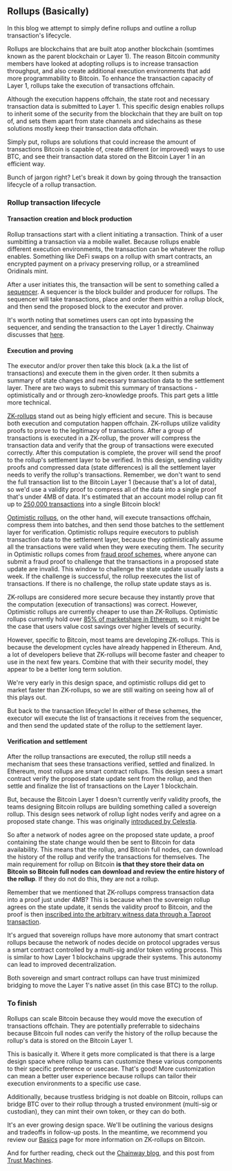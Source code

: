 ## Rollups (Basically)

In this blog we attempt to simply define rollups and outline a rollup transaction's lifecycle.

Rollups are blockchains that are built atop another blockchain (somtimes known as the parent blockchain or Layer 1). The reason Bitcoin community members have looked at adopting rollups is to increase transaction throughput, and also create additional execution environments that add more programmability to Bitcoin. To enhance the transaction capacity of Layer 1, rollups take the execution of transactions offchain.

Although the execution happens offchain, the state root and necessary transaction data is submitted to Layer 1. This specific design enables rollups to inherit some of the security from the blockchain that they are built on top of, and sets them apart from state channels and sidechains as these solutions mostly keep their transaction data offchain.

Simply put, rollups are solutions that could increase the amount of transactions Bitcoin is capable of, create different (or improved) ways to use BTC, and see their transaction data stored on the Bitcoin Layer 1 in an efficient way.

Bunch of jargon right? Let's break it down by going through the transaction lifecycle of a rollup transaction.

### Rollup transaction lifecycle

#### Transaction creation and block production

Rollup transactions start with a client initiating a transaction. Think of a user sumbitting a transaction via a mobile wallet. Because rollups enable different execution environments, the transaction can be whatever the rollup enables. Something like DeFi swaps on a rollup with smart contracts, an encrypted payment on a privacy preserving rollup, or a streamlined Oridinals mint. 

After a user initiates this, the transaction will be sent to something called a [sequencer](https://hackmd.io/@EspressoSystems/EspressoSequencer#A-Rollups-Overview). A sequencer is the block builder and producer for rollups. The sequencer will take transactions, place and order them within a rollup block, and then send the proposed block to the executor and prover.

It's worth noting that sometimes users can opt into bypassing the sequencer, and sending the transaction to the Layer 1 directly. Chainway discusses that [here](https://medium.com/@chainway_xyz/a-sovereign-zk-rollup-on-bitcoin-full-bitcoin-security-without-a-soft-fork-ca0389a0b658).

#### Execution and proving

The executor and/or prover then take this block (a.k.a the list of transactions) and execute them in the given order. It then submits a summary of state changes and necessary transaction data to the settlement layer. There are two ways to submit this summary of transactions - optimistically and or through zero-knowledge proofs. This part gets a little more technical.

[ZK-rollups](https://ethereum.org/en/developers/docs/scaling/zk-rollups/) stand out as being higly efficient and secure. This is because both execution and computation happen offchain. ZK-rollups utilize validity proofs to prove to the legitimacy of transactions. After a group of transactions is executed in a ZK-rollup, the prover will compress the transaction data and verify that the group of transactions were executed correctly. After this computation is complete, the prover will send the proof to the rollup's settlement layer to be verified. In this design, sending validity proofs and compressed data (state differences) is all the settlement layer needs to verify the rollup's transactions. Remember, we don't want to send the full transaction list to the Bitcoin Layer 1 (because that's a lot of data), so we'd use a validity proof to compress all of the data into a single proof that's under 4MB of data. It's estimated that an account model rollup can fit up to [250,000 transactions](https://bitcoinrollups.org/#section-4-scaling-improvements) into a single Bitcoin block!

[Optimistic rollups](https://ethereum.org/en/developers/docs/scaling/optimistic-rollups/), on the other hand, will execute transactions offchain, compress them into batches, and then send those batches to the settlement layer for verification. Optimistic rollups require executors to publish transaction data to the settlement layer, because they optimistically assume all the transactions were valid when they were executing them. The security in Optimistic rollups comes from [fraud proof schemes](https://ethereum.org/en/glossary/#fraud-proof), where anyone can submit a fraud proof to challenge that the transactions in a proposed state update are invalid. This window to challenge the state update usually lasts a week. If the challenge is successful, the rollup reexecutes the list of transactions. If there is no challenge, the rollup state update stays as is.

ZK-rollups are considered more secure because they instantly prove that the computation (execution of transactions) was correct. However, Optimistic rollups are currently cheaper to use than ZK-Rollups. Optimistic rollups currently hold over [85% of marketshare in Ethereum](https://l2beat.com/scaling/summary), so it might be the case that users value cost savings over higher levels of security.

However, specific to Bitcoin, most teams are developing ZK-rollups. This is because the development cycles have already happened in Ethereum. And, a lot of developers believe that ZK-rollups will become faster and cheaper to use in the next few years. Combine that with their security model, they appear to be a better long term solution.

We're very early in this design space, and optimistic rollups did get to market faster than ZK-rollups, so we are still waiting on seeing how all of this plays out.

But back to the transaction lifecycle! In either of these schemes, the executor will execute the list of transactions it receives from the sequencer, and then send the updated state of the rollup to the settlement layer.

#### Verification and settlement

After the rollup transactions are executed, the rollup still needs a mechanism that sees these transactions verified, settled and finalized. In Ethereum, most rollups are smart contract rollups. This design sees a smart contract verify the proposed state update sent from the rollup, and then settle and finalize the list of transactions on the Layer 1 blockchain.

But, because the Bitcoin Layer 1 doesn't currently verify validity proofs, the teams designing Bitcoin rollups are building something called a sovereign rollup. This design sees network of rollup light nodes verify and agree on a proposed state change. This was originally [introduced by Celestia](https://celestia.org/learn/sovereign-rollups/an-introduction/).

So after a network of nodes agree on the proposed state update, a proof containing the state change would then be sent to Bitcoin for data availability. This means that the rollup, and Bitcoin full nodes, can download the history of the rollup and verify the transactions for themselves. The main requirement for rollup on Bitcoin **is that they store their data on Bitcoin so Bitcoin full nodes can download and review the entire history of the rollup**. If they do not do this, they are not a rollup.

Remember that we mentioned that ZK-rollups compress transaction data into a proof just under 4MB? This is because when the sovereign rollup agrees on the state update, it sends the validity proof to Bitcoin, and the proof is then [inscribed into the arbitrary witness data through a Taproot transaction](https://trustmachines.co/glossary/inscriptions/). 

It's argued that sovereign rollups have more autonomy that smart contract rollups because the network of nodes decide on protocol upgrades versus a smart contract controlled by a multi-sig and/or token voting process. This is similar to how Layer 1 blockchains upgrade their systems. This autonomy can lead to improved decentralization.

Both sovereign and smart contract rollups can have trust minimized bridging to move the Layer 1's native asset (in this case BTC) to the rollup.

### To finish

Rollups can scale Bitcoin because they would move the execution of transactions offchain. They are potentially preferrable to sidechains because Bitcoin full nodes can verify the history of the rollup because the rollup's data is stored on the Bitcoin Layer 1. 

This is basically it. Where it gets more complicated is that there is a large design space where rollup teams can customize these various components to their specific preference or usecase. That's good! More customization can mean a better user experience because rollups can tailor their execution environments to a specific use case.

Additionally, because trustless bridging is not doable on Bitcoin, rollups can bridge BTC over to their rollup through a trusted environment (multi-sig or custodian), they can mint their own token, or they can do both.

It's an ever growing design space. We'll be outlining the various designs and tradeoffs in follow-up posts. In the meantime, we recommend you review our [Basics](https://www.bitcoinrollups.io/the-basics) page for more information on ZK-rollups on Bitcoin.

And for further reading, check out the [Chainway blog](https://medium.com/@chainway_xyz), and this post from [Trust Machines](https://trustmachines.co/learn/what-are-rollups-and-how-can-they-work-on-bitcoin/).
